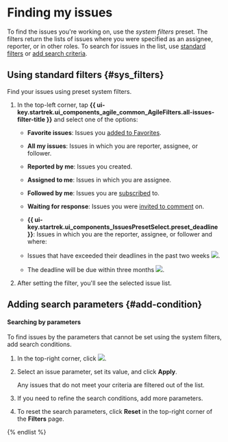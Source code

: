 # Finding my issues

To find the issues you're working on, use the _system filters_ preset. The filters return the lists of issues where you were specified as an assignee, reporter, or in other roles. To search for issues in the list, use [standard filters](#sys_filters) or [add search criteria](#add-condition).

## Using standard filters {#sys_filters}

Find your issues using preset system filters.

1. In the top-left corner, tap **{{ ui-key.startrek.ui_components_agile_common_AgileFilters.all-issues-filter-title }}** and select one of the options:

   * **Favorite issues**: Issues you [added to Favorites](../user/favourites.md#task-fav).

   * **All my issues**: Issues in which you are reporter, assignee, or follower.

   * **Reported by me**: Issues you created.

   * **Assigned to me**: Issues in which you are assignee.

   * **Followed by me**: Issues you are [subscribed](../user/subscribe.md#section_xt5_xrv_jz) to.

   * **Waiting for response**: Issues you were [invited to comment](comments.md#call-comment) on.

   * **{{ ui-key.startrek.ui_components_IssuesPresetSelect.preset_deadline }}**: Issues in which you are the reporter, assignee, or follower and where:

   * Issues that have exceeded their deadlines in the past two weeks ![](../../_assets/tracker/deadline-red.png).

   * The deadline will be due within three months ![](../../_assets/tracker/deadline-grey.png).


1. After setting the filter, you'll see the selected issue list.

## Adding search parameters {#add-condition}

#### Searching by parameters

To find issues by the parameters that cannot be set using the system filters, add search conditions.

1. In the top-right corner, click ![](../../_assets/tracker/svg/gantt-settings-button.svg).

1. Select an issue parameter, set its value, and click **Apply**.

   Any issues that do not meet your criteria are filtered out of the list.


1. If you need to refine the search conditions, add more parameters.

1. To reset the search parameters, click **Reset** in the top-right corner of the **Filters** page.

{% endlist %}

